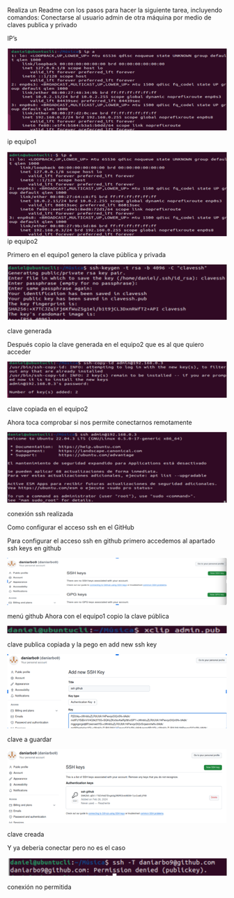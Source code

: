 Realiza un Readme con los pasos para hacer la siguiente tarea, incluyendo comandos:
Conectarse al usuario admin de otra máquina por medio de claves publica y privado

IP’s

![](https://github.com/daniarbo9/SRI/blob/main/imagenes/Screenshot_20240228_165713.png)

ip equipo1

![](https://github.com/daniarbo9/SRI/blob/main/imagenes/Screenshot_20240228_165725.png)
							ip equipo2					



Primero en el equipo1 genero la clave pública y privada 

![](https://github.com/daniarbo9/SRI/blob/main/imagenes/Screenshot_20240228_165737.png)

clave generada

Después copio la clave generada en el equipo2 que es al que quiero acceder

![](https://github.com/daniarbo9/SRI/blob/main/imagenes/Screenshot_20240228_165750.png)

clave copiada en el equipo2


Ahora toca comprobar si nos permite conectarnos remotamente

![](https://github.com/daniarbo9/SRI/blob/main/imagenes/Screenshot_20240228_165804.png)

conexión ssh realizada

Como configurar el acceso ssh en el GitHub


Para configurar el acceso ssh en github primero accedemos al apartado ssh keys en github

![](https://github.com/daniarbo9/SRI/blob/main/imagenes/Screenshot_20240228_165813.png)

menú github
Ahora con el equipo1 copio la clave pública

![](https://github.com/daniarbo9/SRI/blob/main/imagenes/Screenshot_20240228_165831.png)

clave publica copiada
y la pego en add new ssh key

![](https://github.com/daniarbo9/SRI/blob/main/imagenes/Screenshot_20240228_165851.png)

clave a guardar

![](https://github.com/daniarbo9/SRI/blob/main/imagenes/Screenshot_20240228_165858.png)

clave creada

Y ya deberia conectar pero no es el caso

![](https://github.com/daniarbo9/SRI/blob/main/imagenes/Screenshot_20240228_165906.png)

conexión no permitida

 


